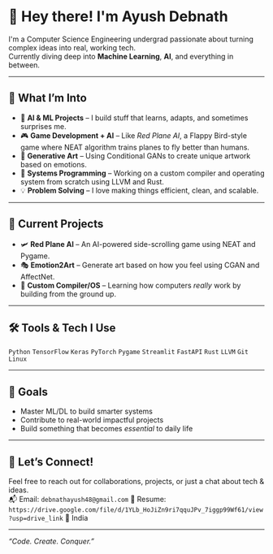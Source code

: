 # 👋 Hey there! I'm Ayush Debnath

I'm a Computer Science Engineering undergrad passionate about turning complex ideas into real, working tech.  
Currently diving deep into **Machine Learning**, **AI**, and everything in between.

---

## 🧠 What I’m Into
- 🤖 **AI & ML Projects** – I build stuff that learns, adapts, and sometimes surprises me.
- 🎮 **Game Development + AI** – Like *Red Plane AI*, a Flappy Bird-style game where NEAT algorithm trains planes to fly better than humans.
- 🎨 **Generative Art** – Using Conditional GANs to create unique artwork based on emotions.
- 🧱 **Systems Programming** – Working on a custom compiler and operating system from scratch using LLVM and Rust.
- 💡 **Problem Solving** – I love making things efficient, clean, and scalable.

---

## 🚀 Current Projects
- 🛩️ **Red Plane AI** – An AI-powered side-scrolling game using NEAT and Pygame.
- 🎭 **Emotion2Art** – Generate art based on how you feel using CGAN and AffectNet.
- 🧵 **Custom Compiler/OS** – Learning how computers *really* work by building from the ground up.

---

## 🛠️ Tools & Tech I Use
`Python` `TensorFlow` `Keras` `PyTorch` `Pygame` `Streamlit` `FastAPI` `Rust` `LLVM` `Git` `Linux`  

---

## 🎯 Goals
- Master ML/DL to build smarter systems
- Contribute to real-world impactful projects
- Build something that becomes *essential* to daily life

---

## 🤝 Let’s Connect!
Feel free to reach out for collaborations, projects, or just a chat about tech & ideas.  
📬 Email: `debnathayush48@gmail.com`
📝 Resume: `https://drive.google.com/file/d/1YLb_HoJiZn9ri7qquJPv_7iggp99Wf61/view?usp=drive_link`
📍 India

---

*“Code. Create. Conquer.”*
